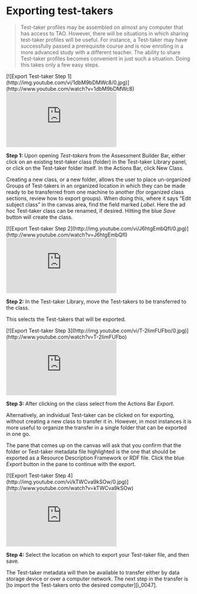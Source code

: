 # Exporting test-takers

>Test-taker profiles may be assembled on almost any computer that has access to TAO. However, there will be situations in which sharing test-taker profiles will be useful. For instance, a Test-taker may have successfully passed a prerequisite course and is now enrolling in a more advanced study with a different teacher. The ability to share Test-taker profiles becomes convenient in just such a situation. Doing this takes only a few easy steps.

<div class="hidden-video">
[![Export Test-taker Step 1](http://img.youtube.com/vi/1dbM9bDMWc8/0.jpg)](http://www.youtube.com/watch?v=1dbM9bDMWc8)
</div>

<div class='embed-container'><iframe src="https://www.youtube.com/embed/1dbM9bDMWc8?rel=0" frameborder="0" allowfullscreen="true"></iframe></div>

**Step 1:** Upon opening *Test-takers* from the Assessment Builder Bar, either click on an existing test-taker class (folder) in the Test-taker Library panel, or click on the Test-taker folder itself. In the Actions Bar, click New Class. 

Creating a new class, or a new folder, allows the user to place un-organized Groups of Test-takers in an organized location in which they can be made ready to be transferred from one machine to another (for organized class sections, review how to export groups). When doing this, where it says “Edit subject class” in the canvas area, find the field marked *Label*. Here the ad hoc Test-taker class can be renamed, if desired.  Hitting the blue *Save* button will create the class.

<div class="hidden-video">
[![Export Test-taker Step 2](http://img.youtube.com/vi/J6htgEmbQfI/0.jpg)](http://www.youtube.com/watch?v=J6htgEmbQfI)
</div>

<div class='embed-container'><iframe src="https://www.youtube.com/embed/J6htgEmbQfI?rel=0" frameborder="0" allowfullscreen="true"></iframe></div>

**Step 2:** In the Test-taker Library, move the Test-takers to be transferred to the class.

This selects the Test-takers that will be exported.

<div class="hidden-video">
[![Export Test-taker Step 3](http://img.youtube.com/vi/T-2IimFUFbo/0.jpg)](http://www.youtube.com/watch?v=T-2IimFUFbo)
</div>

<div class='embed-container'><iframe src="https://www.youtube.com/embed/T-2IimFUFbo?rel=0" frameborder="0" allowfullscreen="true"></iframe></div>

**Step 3:** After clicking on the class select from the Actions Bar *Export*.

Alternatively, an individual Test-taker can be clicked on for exporting, without creating a new class to transfer it in. However, in most instances it is more useful to organize the transfer in a single folder that can be exported in one go.

The pane that comes up on the canvas will ask that you confirm that the folder or Test-taker metadata file highlighted is the one that should be exported as a Resource Description Framework or RDF file. Click the blue *Export* button in the pane to continue with the export.

<div class="hidden-video">
[![Export Test-taker Step 4](http://img.youtube.com/vi/kTWCva9kSOw/0.jpg)](http://www.youtube.com/watch?v=kTWCva9kSOw)
</div>

<div class='embed-container'><iframe src="https://www.youtube.com/embed/kTWCva9kSOw?rel=0" frameborder="0" allowfullscreen="true"></iframe></div>

**Step 4:** Select the location on which to export your Test-taker file, and then save.

The Test-taker metadata will then be available to transfer either by data storage device or over a computer network. The next step in the transfer is [to import the Test-takers onto the desired computer][i_0047].